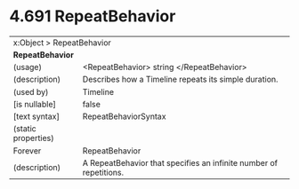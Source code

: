 <html dir="LTR" xmlns:mshelp="http://msdn.microsoft.com/mshelp" xmlns:ddue="http://ddue.schemas.microsoft.com/authoring/2003/5" xmlns:xlink="http://www.w3.org/1999/xlink" xmlns:tool="http://www.microsoft.com/tooltip">

<body>
 <input type="hidden" id="userDataCache" class="userDataStyle">
 <input type="hidden" id="hiddenScrollOffset">
 <img id="dropDownImage" style="display:none; height:0; width:0;" src="../local/drpdown.gif">
 <img id="dropDownHoverImage" style="display:none; height:0; width:0;" src="../local/drpdown_orange.gif">
 <img id="collapseImage" style="display:none; height:0; width:0;" src="../local/collapse.gif">
 <img id="expandImage" style="display:none; height:0; width:0;" src="../local/exp.gif">
 <img id="collapseAllImage" style="display:none; height:0; width:0;" src="../local/collall.gif">
 <img id="expandAllImage" style="display:none; height:0; width:0;" src="../local/expall.gif">
 <img id="copyImage" style="display:none; height:0; width:0;" src="../local/copycode.gif">
 <img id="copyHoverImage" style="display:none; height:0; width:0;" src="../local/copycodeHighlight.gif">
 <div id="header"><h1 class="heading">4.691 RepeatBehavior</h1></div>

 <div id="mainSection">
 <div id="mainBody">
 <div id="allHistory" class="saveHistory" onsave="saveAll()" onload="loadAll()"></div>
 <p xmlns:wsd="http://wsdev.schemas.microsoft.com/authoring/2008/2" xmlns:msxsl="urn:schemas-microsoft-com:xslt" xmlns:script="urn:script" xmlns:build="urn:build">
 </p>
 <div id="sectionSection0" class="section" name="collapseableSection">
 <content xmlns="http://ddue.schemas.microsoft.com/authoring/2003/5" xmlns:wsd="http://wsdev.schemas.microsoft.com/authoring/2008/2" xmlns:msxsl="urn:schemas-microsoft-com:xslt" xmlns:script="urn:script" xmlns:build="urn:build">
 </content>
 </div>
 <div id="sectionSection1" class="section" name="collapseableSection">
 <content xmlns="http://ddue.schemas.microsoft.com/authoring/2003/5" xmlns:wsd="http://wsdev.schemas.microsoft.com/authoring/2008/2" xmlns:msxsl="urn:schemas-microsoft-com:xslt" xmlns:script="urn:script" xmlns:build="urn:build">
 <table class="ProtocolAuthoredTable" xmlns="">
 <tr><td colspan="2">
<mshelp:link keywords="c0d383e4-fcdb-4546-a06b-81c262fe2a5e" tabindex="0">x:Object</mshelp:link> &gt; <mshelp:link keywords="3c3f1cc1-eb14-46d6-92e2-d35adbd2879a" tabindex="0">RepeatBehavior</mshelp:link> </td>
 </tr>
 <tr><td colspan="2">
 <b>RepeatBehavior</b> </td>
 </tr>
 <tr><td><div class="indent0">(usage)</div></td>
 <td>&lt;RepeatBehavior&gt; string &lt;/RepeatBehavior&gt;</td>
 </tr>
 <tr><td><div class="indent0">(description)</div></td>
 <td>Describes how a Timeline repeats its simple duration.</td>
 </tr>
 <tr><td><div class="indent0">(used by)</div></td>
 <td><mshelp:link keywords="804f6a09-43b5-42cc-ba0d-9961bceb5166" tabindex="0">Timeline</mshelp:link></td>
 </tr>
 <tr><td><div class="indent0">[is nullable]</div></td>
 <td>false</td>
 </tr>
 <tr><td><div class="indent0">[text syntax]</div></td>
 <td><mshelp:link keywords="4d03524f-8dbc-4310-9f73-389fe819e8fe" tabindex="0">RepeatBehaviorSyntax</mshelp:link></td>
 </tr>
 <tr><td><div class="indent0">(static properties)</div></td>
 <td></td>
 </tr>
 <tr><td><div class="indent2">Forever</div></td>
 <td><mshelp:link keywords="3c3f1cc1-eb14-46d6-92e2-d35adbd2879a" tabindex="0">RepeatBehavior</mshelp:link></td>
 </tr>
 <tr><td><div class="indent4">(description)</div></td>
 <td>A RepeatBehavior that specifies an infinite number of repetitions.</td>
 </tr>
</table>
 </content>
 </div>
 <!--[if gte IE 5]>
 <tool:tip element="languageFilterToolTip" avoidmouse="false"/>
 <![endif]-->
 </div>
 <a name="feedback"></a><span></span>
 </div>
</body></html>
